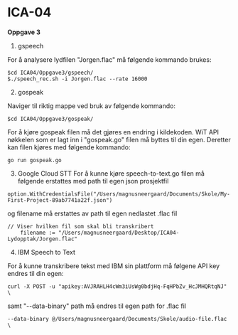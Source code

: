 # ICA-04

**Oppgave 3**


1) gspeech

For å analysere lydfilen "Jorgen.flac" må følgende kommando brukes:

```
$cd ICA04/Oppgave3/gspeech/
$./speech_rec.sh -i Jorgen.flac --rate 16000
```



2) gospeak

Naviger til riktig mappe ved bruk av følgende kommando:

```
$cd ICA04/Oppgave3/gospeak/
```
For å kjøre gospeak filen må det gjøres en endring i kildekoden. WiT API nøkkelen som er lagt inn i "gospeak.go" filen må byttes til din egen. Deretter kan filen kjøres med følgende kommando:
```
go run gospeak.go
```


3) Google Cloud STT
For å kunne kjøre speech-to-text.go filen må følgende erstattes med path til egen json prosjektfil

```
option.WithCredentialsFile("/Users/magnusneergaard/Documents/Skole/My-First-Project-89ab7741a22f.json")
```
		
og filename må erstattes av path til egen nedlastet .flac fil
		
```
// Viser hvilken fil som skal bli transkribert
	filename := "/Users/magnusneergaard/Desktop/ICA04-Lydopptak/Jorgen.flac"
```



4) IBM Speech to Text

For å kunne transkribere tekst med IBM sin plattform må følgene API key endres til din egen:

```
curl -X POST -u "apikey:AVJRAHLH4cWm3iUsWg0bdjHq-FqHPbZv_HcJMHQRtqNJ" \
```
samt "--data-binary" path må endres til egen path for .flac fil
```
--data-binary @/Users/magnusneergaard/Documents/Skole/audio-file.flac \
```
